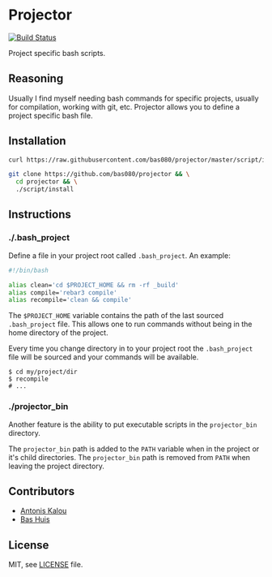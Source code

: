 # Projector

[![Build Status](https://travis-ci.org/bas080/projector.svg?branch=master)](https://travis-ci.org/bas080/projector)

Project specific bash scripts.

## Reasoning

Usually I find myself needing bash commands for specific projects,
usually for compilation, working with git, etc. Projector allows
you to define a project specific bash file.

## Installation

```sh
curl https://raw.githubusercontent.com/bas080/projector/master/script/install | bash
```

```sh
git clone https://github.com/bas080/projector && \
  cd projector && \
  ./script/install
```

## Instructions

### ./.bash_project

Define a file in your project root called `.bash_project`. An example:

```bash
#!/bin/bash

alias clean='cd $PROJECT_HOME && rm -rf _build'
alias compile='rebar3 compile'
alias recompile='clean && compile'
```

The `$PROJECT_HOME` variable contains the path of the last sourced
`.bash_project` file. This allows one to run commands without being in the home
directory of the project.

Every time you change directory in to your project root the `.bash_project`
file will be sourced and your commands will be available.

```
$ cd my/project/dir
$ recompile
# ...
```

### ./projector_bin

Another feature is the ability to put executable scripts in the `projector_bin`
directory.

The `projector_bin` path is added to the `PATH` variable when in the project or
it's child directories. The `projector_bin` path is removed from `PATH` when
leaving the project directory.

## Contributors

- [Antonis Kalou](https://github.com/kalouantonis)
- [Bas Huis](https://github.com/bas080)

## License

MIT, see [LICENSE](LICENSE) file.

